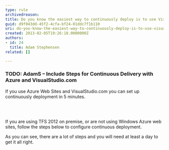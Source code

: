 ```yaml
---
type: rule
archivedreason: 
title: Do you know the easiest way to continuously deploy is to use VisualStudio.com and Azure?
guid: d9f043dd-45f2-4cfa-bf24-01ddc7f1b110
uri: do-you-know-the-easiest-way-to-continuously-deploy-is-to-use-visualstudiocom-and-azure
created: 2013-02-05T19:26:18.0000000Z
authors:
- id: 24
  title: Adam Stephensen
related: []

---
```



<h3>TODO&#58; AdamS – Include Steps for Continuous Delivery with Azure and VisualStudio.com</h3>

<p>If you use Azure Web Sites and VisualStudio.com you can set up continuously deployment in 5 minutes.</p>
<br><excerpt class='endintro'></excerpt><br>
<p>If you are using TFS 2012 on premise, or are not using Windows Azure web sites, follow the steps below to configure continuous deployment.
</p><p>
As you can see, there are a lot of steps and you will need at least a day to get it all right.
</p>



